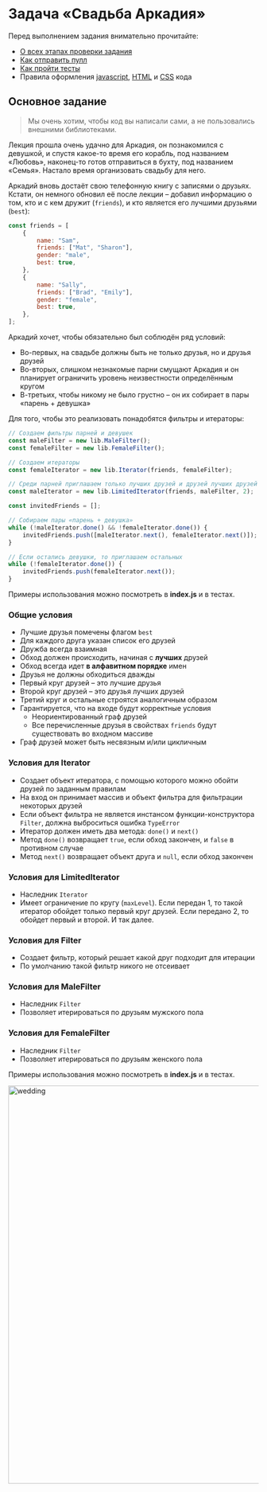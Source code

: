 # Задача «Свадьба Аркадия»

Перед выполнением задания внимательно прочитайте:

-   [О всех этапах проверки задания](https://github.com/urfu-2018/guides/blob/master/workflow/overall.md)
-   [Как отправить пулл](https://github.com/urfu-2018/guides/blob/master/workflow/pull.md)
-   [Как пройти тесты](https://github.com/urfu-2018/guides/blob/master/workflow/test.md)
-   Правила оформления [javascript](https://github.com/urfu-2018/guides/blob/master/codestyle/js.md), [HTML](https://github.com/urfu-2018/guides/blob/master/codestyle/html.md) и [CSS](https://github.com/urfu-2018/guides/blob/master/codestyle/css.md) кода

## Основное задание

> Мы очень хотим, чтобы код вы написали сами, а не пользовались внешними библиотеками.

Лекция прошла очень удачно для Аркадия, он познакомился с девушкой, и спустя какое-то время его корабль,
под названием «Любовь», наконец-то готов отправиться в бухту, под названием «Семья».
Настало время организовать свадьбу для него.

Аркадий вновь достаёт свою телефонную книгу с записями о друзьях. Кстати, он немного обновил её после
лекции – добавил информацию о том, кто и с кем дружит (`friends`), и кто является его лучшими друзьями (`best`):

```js
const friends = [
    {
        name: "Sam",
        friends: ["Mat", "Sharon"],
        gender: "male",
        best: true,
    },
    {
        name: "Sally",
        friends: ["Brad", "Emily"],
        gender: "female",
        best: true,
    },
];
```

Аркадий хочет, чтобы обязательно был соблюдён ряд условий:

-   Во-первых, на свадьбе должны быть не только друзья, но и друзья друзей
-   Во-вторых, слишком незнакомые парни смущают Аркадия и он планирует ограничить уровень неизвестности определённым кругом
-   В-третьих, чтобы никому не было грустно – он их собирает в пары «парень + девушка»

Для того, чтобы это реализовать понадобятся фильтры и итераторы:

```js
// Создаем фильтры парней и девушек
const maleFilter = new lib.MaleFilter();
const femaleFilter = new lib.FemaleFilter();

// Создаем итераторы
const femaleIterator = new lib.Iterator(friends, femaleFilter);

// Среди парней приглашаем только лучших друзей и друзей лучших друзей
const maleIterator = new lib.LimitedIterator(friends, maleFilter, 2);

const invitedFriends = [];

// Собираем пары «парень + девушка»
while (!maleIterator.done() && !femaleIterator.done()) {
    invitedFriends.push([maleIterator.next(), femaleIterator.next()]);
}

// Если остались девушки, то приглашаем остальных
while (!femaleIterator.done()) {
    invitedFriends.push(femaleIterator.next());
}
```

Примеры использования можно посмотреть в **index.js** и в тестах.

### Общие условия

-   Лучшие друзья помечены флагом `best`
-   Для каждого друга указан список его друзей
-   Дружба всегда взаимная
-   Обход должен происходить, начиная с **лучших** друзей
-   Обход всегда идет **в алфавитном порядке** имен
-   Друзья не должны обходиться дважды
-   Первый круг друзей – это лучшие друзья
-   Второй круг друзей – это друзья лучших друзей
-   Третий круг и остальные строятся аналогичным образом
-   Гарантируется, что на входе будут корректные условия
    -   Неориентированный граф друзей
    -   Все перечисленные друзья в свойствах `friends` будут существовать во входном массиве
-   Граф друзей может быть несвязным и/или цикличным

### Условия для Iterator

-   Создает объект итератора, с помощью которого можно обойти друзей по заданным правилам
-   На вход он принимает массив и объект фильтра для фильтрации некоторых друзей
-   Если объект фильтра не является инстансом функции-конструктора `Filter`, должна выброситься ошибка `TypeError`
-   Итератор должен иметь два метода: `done()` и `next()`
-   Метод `done()` возвращает `true`, если обход закончен, и `false` в противном случае
-   Метод `next()` возвращает объект друга и `null`, если обход закончен

### Условия для LimitedIterator

-   Наследник `Iterator`
-   Имеет ограничение по кругу (`maxLevel`).
    Если передан 1, то такой итератор обойдет только первый круг друзей.
    Если передано 2, то обойдет первый и второй. И так далее.

### Условия для Filter

-   Создает фильтр, который решает какой друг подходит для итерации
-   По умолчанию такой фильтр никого не отсеивает

### Условия для MaleFilter

-   Наследник `Filter`
-   Позволяет итерироваться по друзьям мужского пола

### Условия для FemaleFilter

-   Наследник `Filter`
-   Позволяет итерироваться по друзьям женского пола

Примеры использования можно посмотреть в **index.js** и в тестах.

<img width="800" alt="wedding" src="https://cloud.githubusercontent.com/assets/4534405/20384988/82083cf4-acd7-11e6-893f-46dd4d7c5004.png">
